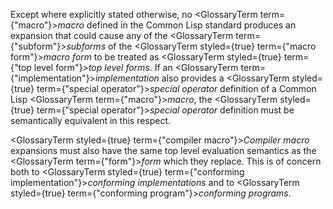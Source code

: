  



Except where explicitly stated otherwise, no <GlossaryTerm  term={"macro"}><i>macro</i></GlossaryTerm> defined in the Common Lisp standard produces an expansion that could cause any of the <GlossaryTerm  term={"subform"}><i>subforms</i></GlossaryTerm> of the <GlossaryTerm styled={true} term={"macro form"}><i>macro form</i></GlossaryTerm> to be treated as <GlossaryTerm styled={true} term={"top level form"}><i>top level forms</i></GlossaryTerm>. If an <GlossaryTerm  term={"implementation"}><i>implementation</i></GlossaryTerm> also provides a <GlossaryTerm styled={true} term={"special operator"}><i>special operator</i></GlossaryTerm> definition of a Common Lisp <GlossaryTerm  term={"macro"}><i>macro</i></GlossaryTerm>, the <GlossaryTerm styled={true} term={"special operator"}><i>special operator</i></GlossaryTerm> definition must be semantically equivalent in this respect. 



<GlossaryTerm styled={true} term={"compiler macro"}><i>Compiler macro</i></GlossaryTerm> expansions must also have the same top level evaluation semantics as the <GlossaryTerm  term={"form"}><i>form</i></GlossaryTerm> which they replace. This is of concern both to <GlossaryTerm styled={true} term={"conforming implementation"}><i>conforming implementations</i></GlossaryTerm> and to <GlossaryTerm styled={true} term={"conforming program"}><i>conforming programs</i></GlossaryTerm>. 



